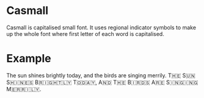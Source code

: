 # Casmall
Casmall is capitalised small font. It uses regional indicator symbols to make up the whole font where first letter of each word is capitalised.

# Example
The sun shines brightly today, and the birds are singing merrily.
T🇭🇪 S🇺🇳 S🇭🇮🇳🇪🇸 B🇷🇮🇬🇭🇹🇱🇾 T🇴🇩🇦🇾, A🇳🇩 T🇭🇪 B🇮🇷🇩🇸 A🇷🇪 S🇮🇳🇬🇮🇳🇬 M🇪🇷🇷🇮🇱🇾.
